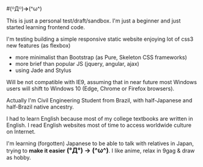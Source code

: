 #(ᴼДᴼ)**→**(^ω^)

This is just a personal test/draft/sandbox.
I'm just a beginner and just started learning frontend code.

I'm testing building a simple responsive static website enjoying lot of css3 new features (as flexbox)
* more minimalist than Bootstrap (as Pure, Skeleton CSS frameworks)
* more brief than popular JS (jquery, angular, ajax)
* using Jade and Stylus

Will be not compatible with IE9, assuming that in near future most Windows users will shift to Windows 10 (Edge, Chrome or Firefox browsers). 

Actually I'm Civil Engineering Student from Brazil, with half-Japanese and half-Brazil native ancestry.

I had to learn English because most of my college textbooks are written in English. I read English websites most of time to access worldwide culture on Internet.

I'm learning (forgotten) Japanese to be able to talk with relatives in Japan, trying to **make it easier** <big>**(°Д°) → (^ω^)**</big>. I like anime, relax in 9gag & draw as hobby.
